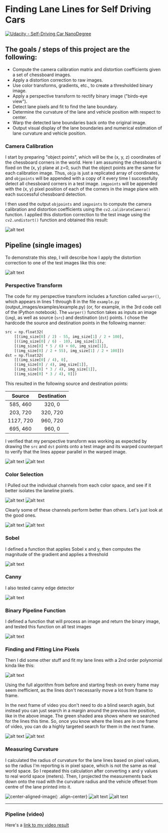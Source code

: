 # Finding Lane Lines for Self Driving Cars
[![Udacity - Self-Driving Car NanoDegree](https://s3.amazonaws.com/udacity-sdc/github/shield-carnd.svg)](http://www.udacity.com/drive)


## The goals / steps of this project are the following:

* Compute the camera calibration matrix and distortion coefficients given a set of chessboard images.
* Apply a distortion correction to raw images.
* Use color transforms, gradients, etc., to create a thresholded binary image.
* Apply a perspective transform to rectify binary image ("birds-eye view").
* Detect lane pixels and fit to find the lane boundary.
* Determine the curvature of the lane and vehicle position with respect to center.
* Warp the detected lane boundaries back onto the original image.
* Output visual display of the lane boundaries and numerical estimation of lane curvature and vehicle position.

[//]: # (Image References)

[image1]: output_images/camera_cal.png "camera_cal"
[image2]: ./output_images/undistorted_ex.png "undistorted_ex"
[image3]: ./output_images/pres1.png "Prespective1"
[image4]: ./output_images/pres2.png "Prespective2"
[image5]: ./output_images/color1.png "color1"
[image6]: ./output_images/color2.png "color2"
[image7]: ./output_images/color_good1.png "color_good"
[image8]: ./output_images/color_good2.png "color_good"
[image9]: ./output_images/sobel.png "sobel"
[image10]: ./output_images/canny.png "canny"
[image11]: ./output_images/color_pipeline.png "pipeline"
[image12]: ./output_images/fit1.png "fit1"
[image13]: ./output_images/fit2.png "fit2"
[image14]: ./output_images/fit3.png "fit3"
[image15]: ./output_images/final1.png "final1"
[image16]: ./output_images/final2.png "final2"
[image17]: ./output_images/final3.png "final3"

[video1]: ./project_video_output.mp4 "Video"


### Camera Calibration  

I start by preparing "object points", which will be the (x, y, z) coordinates of the chessboard corners in the world. Here I am assuming the chessboard is fixed on the (x, y) plane at z=0, such that the object points are the same for each calibration image.  Thus, `objp` is just a replicated array of coordinates, and `objpoints` will be appended with a copy of it every time I successfully detect all chessboard corners in a test image.  `imgpoints` will be appended with the (x, y) pixel position of each of the corners in the image plane with each successful chessboard detection.  

I then used the output `objpoints` and `imgpoints` to compute the camera calibration and distortion coefficients using the `cv2.calibrateCamera()` function.  I applied this distortion correction to the test image using the `cv2.undistort()` function and obtained this result: 

![alt text][image1]

## Pipeline (single images)

To demonstrate this step, I will describe how I apply the distortion correction to one of the test images like this one:

![alt text][image2]

### Perspective Transform

The code for my perspective transform includes a function called `warper()`, which appears in lines 1 through 8 in the file `example.py` (output_images/examples/example.py) (or, for example, in the 3rd code cell of the IPython notebook).  The `warper()` function takes as inputs an image (`img`), as well as source (`src`) and destination (`dst`) points.  I chose the hardcode the source and destination points in the following manner:

```python
src = np.float32(
    [[(img_size[0] / 2) - 55, img_size[1] / 2 + 100],
    [((img_size[0] / 6) - 10), img_size[1]],
    [(img_size[0] * 5 / 6) + 60, img_size[1]],
    [(img_size[0] / 2 + 55), img_size[1] / 2 + 100]])
dst = np.float32(
    [[(img_size[0] / 4), 0],
    [(img_size[0] / 4), img_size[1]],
    [(img_size[0] * 3 / 4), img_size[1]],
    [(img_size[0] * 3 / 4), 0]])
```

This resulted in the following source and destination points:

| Source        | Destination   | 
|:-------------:|:-------------:| 
| 585, 460      | 320, 0        | 
| 203, 720      | 320, 720      |
| 1127, 720     | 960, 720      |
| 695, 460      | 960, 0        |

I verified that my perspective transform was working as expected by drawing the `src` and `dst` points onto a test image and its warped counterpart to verify that the lines appear parallel in the warped image.

![alt text][image3]
![alt text][image4]


### Color Selection

I Pulled out the individual channels from each color space, and see if it better isolates the laneline pixels.

![alt text][image5]
![alt text][image6]

Clearly some of these channels perform better than others. Let's just look at the good ones.

![alt text][image7]
![alt text][image8]

### Sobel

I defined a function that applies Sobel x and y, then computes the magnitude of the gradient and applies a threshold

![alt text][image9]

### Canny

I also tested canny edge detector

![alt text][image10]

### Binary Pipeline Function

I defined a function that will process an image and return the binary image, and tested this function on all test images

![alt text][image11]

### Finding and Fitting Line Pixels

Then I did some other stuff and fit my lane lines with a 2nd order polynomial kinda like this:

![alt text][image12]

Using the full algorithm from before and starting fresh on every frame may seem inefficient, as the lines don't necessarily move a lot from frame to frame.

In the next frame of video you don't need to do a blind search again, but instead you can just search in a margin around the previous line position, like in the above image. The green shaded area shows where we searched for the lines this time. So, once you know where the lines are in one frame of video, you can do a highly targeted search for them in the next frame.

![alt text][image13]
![alt text][image14]

### Measuring Curvature

I calculated the radius of curvature for the lane lines based on pixel values, so the radius I'm reporting is in pixel space, which is not the same as real world space. So I repeated this calculation after converting x and y values to real world space (meters). Then, I projected the measurements back down onto the road with the curvature radius and the vehicle offeset from centre of the lane printed into it.

![center-aligned-image][image15]{: .align-center}
![alt text][image16]
![alt text][image17]

---
### Pipeline (video)

Here's a [link to my video result](./project_video_output.mp4)